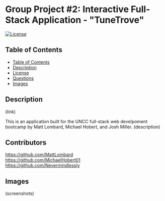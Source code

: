 # Group Project #2: Interactive Full-Stack Application - "TuneTrove"

  [![License](https://img.shields.io/badge/License-Apache_2.0-blue.svg)](https://opensource.org/licenses/Apache-2.0)

  ## Table of Contents
  
  - [Table of Contents](#table-of-contents)
  - [Description](#description)
  - [License](#license)
  - [Questions](#questions)
  - [Images](#images)

  ## Description

  (link)
  
  This is an application built for the UNCC full-stack web develpoment bootcamp by Matt Lombard, Michael Hobert, and Josh Miller. (description)

  ## Contributors

  https://github.com/MattLombard<br>
  https://github.com/MichaelHobert01<br>
  https://github.com/Nevermindlessly

  ## Images

  (screenshots)
